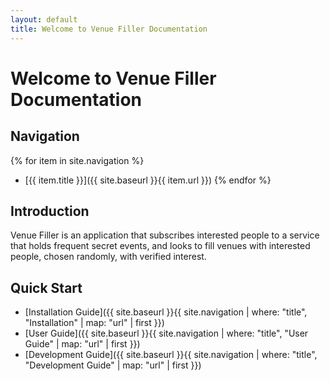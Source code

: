 ```yaml
---
layout: default
title: Welcome to Venue Filler Documentation
---
```


# Welcome to Venue Filler Documentation

## Navigation

{% for item in site.navigation %}
- [{{ item.title }}]({{ site.baseurl }}{{ item.url }})
{% endfor %}

## Introduction

Venue Filler is an application that subscribes interested people to a service that holds frequent secret events, and looks to fill venues with interested people, chosen randomly, with verified interest.

## Quick Start

- [Installation Guide]({{ site.baseurl }}{{ site.navigation | where: "title", "Installation" | map: "url" | first }})
- [User Guide]({{ site.baseurl }}{{ site.navigation | where: "title", "User Guide" | map: "url" | first }})
- [Development Guide]({{ site.baseurl }}{{ site.navigation | where: "title", "Development Guide" | map: "url" | first }})


